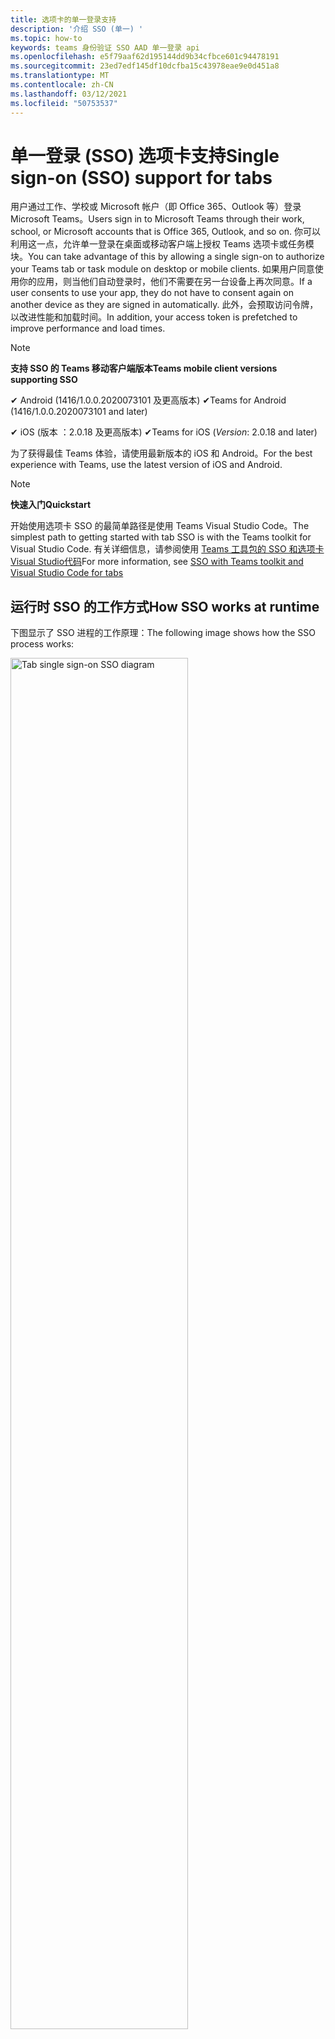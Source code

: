 ```yaml
---
title: 选项卡的单一登录支持
description: '介绍 SSO (单一) '
ms.topic: how-to
keywords: teams 身份验证 SSO AAD 单一登录 api
ms.openlocfilehash: e5f79aaf62d195144dd9b34cfbce601c94478191
ms.sourcegitcommit: 23ed7edf145df10dcfba15c43978eae9e0d451a8
ms.translationtype: MT
ms.contentlocale: zh-CN
ms.lasthandoff: 03/12/2021
ms.locfileid: "50753537"
---
```

# <a name="single-sign-on-sso-support-for-tabs"></a><span data-ttu-id="30ce7-104">单一登录 (SSO) 选项卡支持</span><span class="sxs-lookup"><span data-stu-id="30ce7-104">Single sign-on (SSO) support for tabs</span></span>

<span data-ttu-id="30ce7-105">用户通过工作、学校或 Microsoft 帐户（即 Office 365、Outlook 等）登录 Microsoft Teams。</span><span class="sxs-lookup"><span data-stu-id="30ce7-105">Users sign in to Microsoft Teams through their work, school, or Microsoft accounts that is Office 365, Outlook, and so on.</span></span> <span data-ttu-id="30ce7-106">你可以利用这一点，允许单一登录在桌面或移动客户端上授权 Teams 选项卡或任务模块。</span><span class="sxs-lookup"><span data-stu-id="30ce7-106">You can take advantage of this by allowing a single sign-on to authorize your Teams tab or task module on desktop or mobile clients.</span></span> <span data-ttu-id="30ce7-107">如果用户同意使用你的应用，则当他们自动登录时，他们不需要在另一台设备上再次同意。</span><span class="sxs-lookup"><span data-stu-id="30ce7-107">If a user consents to use your app, they do not have to consent again on another device as they are signed in automatically.</span></span> <span data-ttu-id="30ce7-108">此外，会预取访问令牌，以改进性能和加载时间。</span><span class="sxs-lookup"><span data-stu-id="30ce7-108">In addition, your access token is prefetched to improve performance and load times.</span></span>

> [!NOTE]
> <span data-ttu-id="30ce7-109">**支持 SSO 的 Teams 移动客户端版本**</span><span class="sxs-lookup"><span data-stu-id="30ce7-109">**Teams mobile client versions supporting SSO**</span></span>  
>
> <span data-ttu-id="30ce7-110">✔ Android (1416/1.0.0.2020073101 及更高版本) </span><span class="sxs-lookup"><span data-stu-id="30ce7-110">✔Teams for Android (1416/1.0.0.2020073101 and later)</span></span>
>
> <span data-ttu-id="30ce7-111">✔ iOS (版本 ：2.0.18 及更高版本) </span><span class="sxs-lookup"><span data-stu-id="30ce7-111">✔Teams for iOS (_Version_: 2.0.18 and later)</span></span>  
>
> <span data-ttu-id="30ce7-112">为了获得最佳 Teams 体验，请使用最新版本的 iOS 和 Android。</span><span class="sxs-lookup"><span data-stu-id="30ce7-112">For the best experience with Teams, use the latest version of iOS and Android.</span></span>

> [!NOTE]
> <span data-ttu-id="30ce7-113">**快速入门**</span><span class="sxs-lookup"><span data-stu-id="30ce7-113">**Quickstart**</span></span>  
>
> <span data-ttu-id="30ce7-114">开始使用选项卡 SSO 的最简单路径是使用 Teams Visual Studio Code。</span><span class="sxs-lookup"><span data-stu-id="30ce7-114">The simplest path to getting started with tab SSO is with the Teams toolkit for Visual Studio Code.</span></span> <span data-ttu-id="30ce7-115">有关详细信息，请参阅使用 [Teams 工具包的 SSO 和选项卡Visual Studio代码](../../../toolkit/visual-studio-code-tab-sso.md)</span><span class="sxs-lookup"><span data-stu-id="30ce7-115">For more information, see [SSO with Teams toolkit and Visual Studio Code for tabs](../../../toolkit/visual-studio-code-tab-sso.md)</span></span>

## <a name="how-sso-works-at-runtime"></a><span data-ttu-id="30ce7-116">运行时 SSO 的工作方式</span><span class="sxs-lookup"><span data-stu-id="30ce7-116">How SSO works at runtime</span></span>

<span data-ttu-id="30ce7-117">下图显示了 SSO 进程的工作原理：</span><span class="sxs-lookup"><span data-stu-id="30ce7-117">The following image shows how the SSO process works:</span></span>

<!-- markdownlint-disable MD033 -->
<img src="~/assets/images/tabs/tabs-sso-diagram.png" alt="Tab single sign-on SSO diagram" width="75%"/>

1. <span data-ttu-id="30ce7-118">在选项卡中，对 进行 JavaScript 调用 `getAuthToken()` 。</span><span class="sxs-lookup"><span data-stu-id="30ce7-118">In the tab, a JavaScript call is made to `getAuthToken()`.</span></span> <span data-ttu-id="30ce7-119">这会指示 Teams 获取选项卡应用程序的身份验证令牌。</span><span class="sxs-lookup"><span data-stu-id="30ce7-119">This tells Teams to obtain an authentication token for the tab application.</span></span>
2. <span data-ttu-id="30ce7-120">如果这是当前用户第一次使用你的选项卡应用程序，则当需要同意或处理双重身份验证等逐步身份验证时，会提示你同意。</span><span class="sxs-lookup"><span data-stu-id="30ce7-120">If this is the first time the current user has used your tab application, there is a request prompt to consent if consent is required or to handle step-up authentication such as two-factor authentication.</span></span>
3. <span data-ttu-id="30ce7-121">Teams 从当前用户的 Azure Active Directory (AAD) 请求选项卡应用程序令牌。</span><span class="sxs-lookup"><span data-stu-id="30ce7-121">Teams requests the tab application token from the Azure Active Directory (AAD) endpoint for the current user.</span></span>
4. <span data-ttu-id="30ce7-122">AAD 将选项卡应用程序令牌发送到 Teams 应用程序。</span><span class="sxs-lookup"><span data-stu-id="30ce7-122">AAD sends the tab application token to the Teams application.</span></span>
5. <span data-ttu-id="30ce7-123">Teams 将选项卡应用程序令牌作为调用返回的结果对象的一部分发送到 `getAuthToken()` 选项卡。</span><span class="sxs-lookup"><span data-stu-id="30ce7-123">Teams sends the tab application token to the tab as part of the result object returned by the `getAuthToken()` call.</span></span>
6. <span data-ttu-id="30ce7-124">令牌使用 JavaScript 在选项卡应用程序中进行分析，以提取所需信息，如用户的电子邮件地址。</span><span class="sxs-lookup"><span data-stu-id="30ce7-124">The token is parsed in the tab application using JavaScript, to extract required information, such as the user's email address.</span></span>

> [!NOTE]
> <span data-ttu-id="30ce7-125">仅在同意一组有限的用户级 API（即电子邮件、配置文件、offline_access `getAuthToken()` OpenId）时有效。</span><span class="sxs-lookup"><span data-stu-id="30ce7-125">The `getAuthToken()` is only valid for consenting to a limited set of user-level APIs that is email, profile, offline_access and OpenId.</span></span> <span data-ttu-id="30ce7-126">它不用于进一步 Graph 范围，如 `User.Read` 或 `Mail.Read` 。</span><span class="sxs-lookup"><span data-stu-id="30ce7-126">It is not used for further Graph scopes such as `User.Read` or `Mail.Read`.</span></span> <span data-ttu-id="30ce7-127">有关建议的解决方法，请参阅其他 [Graph 范围](#apps-that-require-additional-graph-scopes)。</span><span class="sxs-lookup"><span data-stu-id="30ce7-127">For suggested workarounds, see [additional Graph scopes](#apps-that-require-additional-graph-scopes).</span></span>

<span data-ttu-id="30ce7-128">SSO API 还适用于 [嵌入](../../../task-modules-and-cards/what-are-task-modules.md) Web 内容的任务模块。</span><span class="sxs-lookup"><span data-stu-id="30ce7-128">The SSO API also works in [task modules](../../../task-modules-and-cards/what-are-task-modules.md) that embed web content.</span></span>

## <a name="develop-an-sso-microsoft-teams-tab"></a><span data-ttu-id="30ce7-129">开发 SSO Microsoft Teams 选项卡</span><span class="sxs-lookup"><span data-stu-id="30ce7-129">Develop an SSO Microsoft Teams tab</span></span>

<span data-ttu-id="30ce7-130">本部分介绍创建使用 SSO 的 Teams 选项卡所涉及的任务。</span><span class="sxs-lookup"><span data-stu-id="30ce7-130">This section describes the tasks involved in creating a Teams tab that uses SSO.</span></span> <span data-ttu-id="30ce7-131">这些任务与语言和框架无关。</span><span class="sxs-lookup"><span data-stu-id="30ce7-131">These tasks are language- and framework-agnostic.</span></span>

### <a name="1-create-your-aad-application"></a><span data-ttu-id="30ce7-132">1. 创建 AAD 应用程序</span><span class="sxs-lookup"><span data-stu-id="30ce7-132">1. Create your AAD application</span></span>

<span data-ttu-id="30ce7-133">**在 AAD 门户概述 [中注册](https://azure.microsoft.com/features/azure-portal/) 应用程序**</span><span class="sxs-lookup"><span data-stu-id="30ce7-133">**To register your application in the [AAD portal](https://azure.microsoft.com/features/azure-portal/) overview**</span></span>

1. <span data-ttu-id="30ce7-134">获取[AAD 应用程序 ID。](/azure/active-directory/develop/howto-create-service-principal-portal#get-values-for-signing-in)</span><span class="sxs-lookup"><span data-stu-id="30ce7-134">Get your [AAD Application ID](/azure/active-directory/develop/howto-create-service-principal-portal#get-values-for-signing-in).</span></span>
2. <span data-ttu-id="30ce7-135">指定应用程序对 AAD 终结点和（可选）Graph 所需的权限。</span><span class="sxs-lookup"><span data-stu-id="30ce7-135">Specify the permissions that your application needs for the AAD endpoint and, optionally, Graph.</span></span>
3. <span data-ttu-id="30ce7-136">[授予 Teams](/azure/active-directory/develop/howto-create-service-principal-portal#configure-access-policies-on-resources) 桌面、Web 和移动应用程序的权限。</span><span class="sxs-lookup"><span data-stu-id="30ce7-136">[Grant permissions](/azure/active-directory/develop/howto-create-service-principal-portal#configure-access-policies-on-resources) for Teams desktop, web, and mobile applications.</span></span>
4. <span data-ttu-id="30ce7-137">通过选择"添加范围"按钮对 Teams 进行预授权，在打开的面板中，输入 **access_as_user作为** 范围 **名称**。</span><span class="sxs-lookup"><span data-stu-id="30ce7-137">Pre-authorize Teams by selecting the **Add a scope** button and in the panel that opens, enter **access_as_user** as the **Scope name**.</span></span>

> [!NOTE]
> <span data-ttu-id="30ce7-138">您必须了解一些重要的限制：</span><span class="sxs-lookup"><span data-stu-id="30ce7-138">There are some important restrictions that you must know:</span></span>
>
> * <span data-ttu-id="30ce7-139">仅支持用户级别的图形 API 权限，即电子邮件、配置文件、offline_access、OpenId。</span><span class="sxs-lookup"><span data-stu-id="30ce7-139">Only user-level Graph API permissions are supported that is, email, profile, offline_access, OpenId.</span></span> <span data-ttu-id="30ce7-140">如果必须有权访问其他 Graph 范围（如 `User.Read` 或 `Mail.Read` ），请参阅 [建议的解决方法](#apps-that-require-additional-graph-scopes)。</span><span class="sxs-lookup"><span data-stu-id="30ce7-140">If you must have access to other Graph scopes such as `User.Read` or `Mail.Read`, see [recommended workaround](#apps-that-require-additional-graph-scopes).</span></span>
> * <span data-ttu-id="30ce7-141">应用程序的域名与为 AAD 应用程序注册的域名相同，这一点很重要。</span><span class="sxs-lookup"><span data-stu-id="30ce7-141">It is important that your application's domain name is the same as the domain name you have registered for your AAD application.</span></span>
> * <span data-ttu-id="30ce7-142">目前不支持每个应用多个域。</span><span class="sxs-lookup"><span data-stu-id="30ce7-142">Currently multiple domains per app are not supported.</span></span>
> * <span data-ttu-id="30ce7-143">使用域 `azurewebsites.net` 的应用程序不受支持，因为它太常见，并且可能会带来安全风险。</span><span class="sxs-lookup"><span data-stu-id="30ce7-143">Applications that use the `azurewebsites.net` domain are not supported as it is too common and can be a security risk.</span></span>

<span data-ttu-id="30ce7-144">**通过 AAD 门户注册应用**</span><span class="sxs-lookup"><span data-stu-id="30ce7-144">**To register your app through the AAD portal**</span></span>

1. <span data-ttu-id="30ce7-145">在 AAD 应用注册门户 [中注册新](https://go.microsoft.com/fwlink/?linkid=2083908) 应用程序。</span><span class="sxs-lookup"><span data-stu-id="30ce7-145">Register a new application in the [AAD App Registrations](https://go.microsoft.com/fwlink/?linkid=2083908) portal.</span></span>
2. <span data-ttu-id="30ce7-146">选择 **"新建注册"。**</span><span class="sxs-lookup"><span data-stu-id="30ce7-146">Select **New Registration**.</span></span> <span data-ttu-id="30ce7-147">将显示 **"注册应用程序"** 页。</span><span class="sxs-lookup"><span data-stu-id="30ce7-147">The **Register an application** page appears.</span></span>
3. <span data-ttu-id="30ce7-148">在 **"注册应用程序"** 页中，输入以下值：</span><span class="sxs-lookup"><span data-stu-id="30ce7-148">In the **Register an application** page, enter the following values:</span></span>
    1. <span data-ttu-id="30ce7-149">为 **应用输入** 名称。</span><span class="sxs-lookup"><span data-stu-id="30ce7-149">Enter a **Name** for your app.</span></span>
    2. <span data-ttu-id="30ce7-150">选择" **支持的帐户类型"，** 选择"单个租户"或"多租户帐户类型"。</span><span class="sxs-lookup"><span data-stu-id="30ce7-150">Choose the **Supported account types**, select single tenant or multitenant account type.</span></span> <span data-ttu-id="30ce7-151">¹</span><span class="sxs-lookup"><span data-stu-id="30ce7-151">¹</span></span>
    * <span data-ttu-id="30ce7-152">保留“重定向 URI”为空。</span><span class="sxs-lookup"><span data-stu-id="30ce7-152">Leave **Redirect URI** empty.</span></span>
    3. <span data-ttu-id="30ce7-153">选择“注册”。</span><span class="sxs-lookup"><span data-stu-id="30ce7-153">Choose **Register**.</span></span>
4. <span data-ttu-id="30ce7-154">在概述页上，复制并保存应用程序 (**客户端) ID**。</span><span class="sxs-lookup"><span data-stu-id="30ce7-154">On the overview page, copy and save the **Application (client) ID**.</span></span> <span data-ttu-id="30ce7-155">稍后在更新 Teams 应用程序清单时必须拥有它。</span><span class="sxs-lookup"><span data-stu-id="30ce7-155">You must have it later when updating your Teams application manifest.</span></span>
5. <span data-ttu-id="30ce7-156">在“**管理**”下，选择“**公开 API**”。</span><span class="sxs-lookup"><span data-stu-id="30ce7-156">Under **Manage**, select **Expose an API**.</span></span>
6. <span data-ttu-id="30ce7-157">选择 **"设置**"链接以生成格式为 的应用程序 ID URI。 `api://{AppID}`</span><span class="sxs-lookup"><span data-stu-id="30ce7-157">Select the **Set** link to generate the Application ID URI in the form of `api://{AppID}`.</span></span> <span data-ttu-id="30ce7-158">在双正斜杠和 GUID 之间插入完全限定域名，末尾附加一个正斜杠"/"。</span><span class="sxs-lookup"><span data-stu-id="30ce7-158">Insert your fully qualified domain name with a forward slash "/" appended to the end, between the double forward slashes and the GUID.</span></span> <span data-ttu-id="30ce7-159">整个 ID 的形式必须为 `api://fully-qualified-domain-name.com/{AppID}` 。</span><span class="sxs-lookup"><span data-stu-id="30ce7-159">The entire ID must have the form of `api://fully-qualified-domain-name.com/{AppID}`.</span></span> <span data-ttu-id="30ce7-160">1。例如 `api://subdomain.example.com/00000000-0000-0000-0000-000000000000` ， 。</span><span class="sxs-lookup"><span data-stu-id="30ce7-160">² For example, `api://subdomain.example.com/00000000-0000-0000-0000-000000000000`.</span></span> <span data-ttu-id="30ce7-161">完全限定的域名是提供应用时可读的域名。</span><span class="sxs-lookup"><span data-stu-id="30ce7-161">The fully qualified domain name is the human readable domain name from which your app is served.</span></span> <span data-ttu-id="30ce7-162">如果使用的是隧道服务（如 ngrok），则必须在 ngrok 子域发生更改时更新此值。</span><span class="sxs-lookup"><span data-stu-id="30ce7-162">If you are using a tunneling service such as ngrok, you must update this value whenever your ngrok subdomain changes.</span></span>
7. <span data-ttu-id="30ce7-163">选择 **"添加范围"。**</span><span class="sxs-lookup"><span data-stu-id="30ce7-163">Select **Add a scope**.</span></span> <span data-ttu-id="30ce7-164">在打开的面板中，输入 **access_as_user** 作为范围 **名称**。</span><span class="sxs-lookup"><span data-stu-id="30ce7-164">In the panel that opens, enter **access_as_user** as the **Scope name**.</span></span>
8. <span data-ttu-id="30ce7-165">在"**谁可以同意？"** 框中，输入 **"管理员和用户"。**</span><span class="sxs-lookup"><span data-stu-id="30ce7-165">In the **Who can consent?** box, enter **Admins and users**.</span></span>
9. <span data-ttu-id="30ce7-166">在框中输入详细信息，以使用适用于作用域的值配置管理员和用户同意 `access_as_user` 提示：</span><span class="sxs-lookup"><span data-stu-id="30ce7-166">Enter the details in the boxes for configuring the admin and user consent prompts with values that are appropriate for the `access_as_user` scope:</span></span>
    * <span data-ttu-id="30ce7-167">**管理员许可标题：** Teams 可以访问用户的个人资料。</span><span class="sxs-lookup"><span data-stu-id="30ce7-167">**Admin consent title:** Teams can access the user’s profile.</span></span>
    * <span data-ttu-id="30ce7-168">**管理员同意说明**：Teams 可以当前用户调用应用的 Web API。</span><span class="sxs-lookup"><span data-stu-id="30ce7-168">**Admin consent description**: Teams can call the app’s web APIs as the current user.</span></span>
    * <span data-ttu-id="30ce7-169">**用户许可标题**：Teams 可以访问用户配置文件并代表用户提出请求。</span><span class="sxs-lookup"><span data-stu-id="30ce7-169">**User consent title**: Teams can access the user profile and make requests on the user's behalf.</span></span>
    * <span data-ttu-id="30ce7-170">**用户同意说明：** Teams 可以使用与用户相同的权限调用此应用的 API。</span><span class="sxs-lookup"><span data-stu-id="30ce7-170">**User consent description:** Teams can call this app’s APIs with the same rights as the user.</span></span>
10. <span data-ttu-id="30ce7-171">确保将“状态”设置为“已启用”。</span><span class="sxs-lookup"><span data-stu-id="30ce7-171">Ensure that **State** is set to **Enabled**.</span></span>
11. <span data-ttu-id="30ce7-172">选择 **"添加范围** "以保存详细信息。</span><span class="sxs-lookup"><span data-stu-id="30ce7-172">Select **Add scope** to save the details.</span></span> <span data-ttu-id="30ce7-173">文本字段下方显示的 **作用域** 名称的域部分必须自动匹配上一步中设置的应用程序 **ID** URI，并 `/access_as_user` 追加到末尾 `api://subdomain.example.com/00000000-0000-0000-0000-000000000000/access_as_user` 。</span><span class="sxs-lookup"><span data-stu-id="30ce7-173">The domain part of the **Scope name** displayed below the text field must automatically match the **Application ID** URI set in the previous step, with `/access_as_user` appended to the end `api://subdomain.example.com/00000000-0000-0000-0000-000000000000/access_as_user`.</span></span>
12. <span data-ttu-id="30ce7-174">在 **"授权客户端应用程序** "部分，确定要针对应用程序的 Web 应用程序授权的应用程序。</span><span class="sxs-lookup"><span data-stu-id="30ce7-174">In the **Authorized client applications** section, identify the applications that you want to authorize for your app’s web application.</span></span> <span data-ttu-id="30ce7-175">选择 **"添加客户端应用程序"。**</span><span class="sxs-lookup"><span data-stu-id="30ce7-175">Select **Add a client application**.</span></span> <span data-ttu-id="30ce7-176">输入以下每个客户端 ID，然后选择在上一步中创建的授权作用域：</span><span class="sxs-lookup"><span data-stu-id="30ce7-176">Enter each of the following client IDs and select the authorized scope you created in the previous step:</span></span>
    * <span data-ttu-id="30ce7-177">`1fec8e78-bce4-4aaf-ab1b-5451cc387264` 适用于 Teams 移动或桌面应用程序。</span><span class="sxs-lookup"><span data-stu-id="30ce7-177">`1fec8e78-bce4-4aaf-ab1b-5451cc387264` for Teams mobile or desktop application.</span></span>
    * <span data-ttu-id="30ce7-178">`5e3ce6c0-2b1f-4285-8d4b-75ee78787346` 用于 Teams Web 应用程序。</span><span class="sxs-lookup"><span data-stu-id="30ce7-178">`5e3ce6c0-2b1f-4285-8d4b-75ee78787346` for Teams web application.</span></span>
13. <span data-ttu-id="30ce7-179">导航到 **"API 权限"。**</span><span class="sxs-lookup"><span data-stu-id="30ce7-179">Navigate to **API Permissions**.</span></span> <span data-ttu-id="30ce7-180">选择 **"添加**  >  **权限""Microsoft Graph**  >  **委派权限"，** 然后从 Graph API 添加以下权限：</span><span class="sxs-lookup"><span data-stu-id="30ce7-180">Select **Add a permission** > **Microsoft Graph** > **Delegated permissions**, then add the following permissions from Graph API:</span></span>
    * <span data-ttu-id="30ce7-181">默认情况下启用 User.Read</span><span class="sxs-lookup"><span data-stu-id="30ce7-181">User.Read enabled by default</span></span>
    * <span data-ttu-id="30ce7-182">email</span><span class="sxs-lookup"><span data-stu-id="30ce7-182">email</span></span>
    * <span data-ttu-id="30ce7-183">offline_access</span><span class="sxs-lookup"><span data-stu-id="30ce7-183">offline_access</span></span>
    * <span data-ttu-id="30ce7-184">OpenId</span><span class="sxs-lookup"><span data-stu-id="30ce7-184">OpenId</span></span>
    * <span data-ttu-id="30ce7-185">个人资料</span><span class="sxs-lookup"><span data-stu-id="30ce7-185">profile</span></span>

14. <span data-ttu-id="30ce7-186">导航到 **身份验证**。</span><span class="sxs-lookup"><span data-stu-id="30ce7-186">Navigate to **Authentication**.</span></span>

    <span data-ttu-id="30ce7-187">如果应用尚未获得 IT 管理员同意，用户第一次使用应用时必须同意。</span><span class="sxs-lookup"><span data-stu-id="30ce7-187">If an app has not been granted IT admin consent, users have to provide consent the first time they use an app.</span></span>

    <span data-ttu-id="30ce7-188">若要输入重定向 URI：</span><span class="sxs-lookup"><span data-stu-id="30ce7-188">To enter a redirect URI:</span></span>
    * <span data-ttu-id="30ce7-189">选择 **"添加平台"。**</span><span class="sxs-lookup"><span data-stu-id="30ce7-189">Select **Add a platform**.</span></span>
    * <span data-ttu-id="30ce7-190">选择 **"Web"。**</span><span class="sxs-lookup"><span data-stu-id="30ce7-190">Select **web**.</span></span>
    * <span data-ttu-id="30ce7-191">输入 **应用的重定向 URI。**</span><span class="sxs-lookup"><span data-stu-id="30ce7-191">Enter the **redirect URI** for your app.</span></span> <span data-ttu-id="30ce7-192">这是一个页面，其中成功的隐式授予流将重定向用户。</span><span class="sxs-lookup"><span data-stu-id="30ce7-192">This is the page where a successful implicit grant flow redirects the user.</span></span> <span data-ttu-id="30ce7-193">这是在步骤 5 中输入的完全限定域名，后跟发送身份验证响应的 API 路由。</span><span class="sxs-lookup"><span data-stu-id="30ce7-193">This is the same fully qualified domain name that you entered in step 5 followed by the API route where an authentication response is sent.</span></span> <span data-ttu-id="30ce7-194">如果你正在遵循任何 Teams 示例，则这是 `https://subdomain.example.com/auth-end` 。</span><span class="sxs-lookup"><span data-stu-id="30ce7-194">If you are following any of the Teams samples, this is `https://subdomain.example.com/auth-end`.</span></span>

    <span data-ttu-id="30ce7-195">通过选中以下框启用隐式授予：✔ ID 令牌✔访问令牌</span><span class="sxs-lookup"><span data-stu-id="30ce7-195">Enable implicit grant by checking the following boxes: ✔ ID Token ✔ Access Token</span></span>

<span data-ttu-id="30ce7-196">恭喜！</span><span class="sxs-lookup"><span data-stu-id="30ce7-196">Congratulations!</span></span> <span data-ttu-id="30ce7-197">已完成应用注册先决条件，可以继续选项卡 SSO 应用。</span><span class="sxs-lookup"><span data-stu-id="30ce7-197">You have completed the app registration prerequisites to proceed with your tab SSO app.</span></span>

> [!NOTE]
>
> * <span data-ttu-id="30ce7-198">¹ 如果你的 AAD 应用在你要在 Teams 中提出身份验证请求的租户中注册，则不能要求用户同意，并且会获得访问令牌。</span><span class="sxs-lookup"><span data-stu-id="30ce7-198">¹ If your AAD app is registered in the same tenant where you are making an authentication request in Teams, the user cannot be asked to consent and is granted an access token right away.</span></span> <span data-ttu-id="30ce7-199">只有在 AAD 应用注册到其他租户时，用户才同意这些权限。</span><span class="sxs-lookup"><span data-stu-id="30ce7-199">Users only consent to these permissions if the AAD app is registered in a different tenant.</span></span>
> * <span data-ttu-id="30ce7-200">你已经收到一个错误，指出主机名不得基于已拥有域。</span><span class="sxs-lookup"><span data-stu-id="30ce7-200">² If the custom domain is not added to AAD, you get an error stating that the host name must not be based on an already owned domain.</span></span> <span data-ttu-id="30ce7-201">若要将自定义域添加到 AAD 并注册它，请按照向 [AAD](/azure/active-directory/fundamentals/add-custom-domain) 添加自定义域名过程操作，然后重复步骤 5。</span><span class="sxs-lookup"><span data-stu-id="30ce7-201">To add custom domain to AAD and register it, follow the [add a custom domain name to AAD](/azure/active-directory/fundamentals/add-custom-domain) procedure, and then repeat step 5.</span></span> <span data-ttu-id="30ce7-202">如果未使用 Office 365 租赁中的管理员凭据登录，也会收到此错误。</span><span class="sxs-lookup"><span data-stu-id="30ce7-202">You can also get this error if you are not signed in with Admin credentials in the Office 365 tenancy.</span></span>
> * <span data-ttu-id="30ce7-203">如果未在返回的访问令牌 (UPN) ) 用户主体名称，可以在 AAD 中将其添加为可选声明。 [](https://docs.microsoft.com/azure/active-directory/develop/active-directory-optional-claims)</span><span class="sxs-lookup"><span data-stu-id="30ce7-203">If you are not receiving the user principal name (UPN)) in the returned access token, you can add it as an [optional claim](https://docs.microsoft.com/azure/active-directory/develop/active-directory-optional-claims) in AAD.</span></span>

### <a name="2-update-your-teams-application-manifest"></a><span data-ttu-id="30ce7-204">2. 更新 Teams 应用程序清单</span><span class="sxs-lookup"><span data-stu-id="30ce7-204">2. Update your Teams application manifest</span></span>

<span data-ttu-id="30ce7-205">使用以下代码将新属性添加到 Teams 清单：</span><span class="sxs-lookup"><span data-stu-id="30ce7-205">Use the following code to add new properties to your Teams manifest:</span></span>

```json
"webApplicationInfo": {
  "id": "00000000-0000-0000-0000-000000000000",
  "resource": "api://subdomain.example.com/00000000-0000-0000-0000-000000000000"
}
```

* <span data-ttu-id="30ce7-206">**WebApplicationInfo** 是以下元素的父元素：</span><span class="sxs-lookup"><span data-stu-id="30ce7-206">**WebApplicationInfo** is the parent of the following elements:</span></span>

> [!div class="checklist"]
> * <span data-ttu-id="30ce7-207">**id** - 应用程序的客户端 ID。</span><span class="sxs-lookup"><span data-stu-id="30ce7-207">**id** - The client ID of the application.</span></span> <span data-ttu-id="30ce7-208">这是在向 Azure AD 注册应用程序时获取的应用程序 ID。</span><span class="sxs-lookup"><span data-stu-id="30ce7-208">This is the application ID that you obtained as part of registering the application with Azure AD.</span></span>
>* <span data-ttu-id="30ce7-209">**resource** - 应用程序的域和子域。</span><span class="sxs-lookup"><span data-stu-id="30ce7-209">**resource** - The domain and subdomain of your application.</span></span> <span data-ttu-id="30ce7-210">这是相同的 URI (包括你在步骤 `api://` 6) 注册的协议 `scope` 和协议。</span><span class="sxs-lookup"><span data-stu-id="30ce7-210">This is the same URI (including the `api://` protocol) that you registered when creating your `scope` in step 6.</span></span> <span data-ttu-id="30ce7-211">不得在资源 `access_as_user` 中包括路径。</span><span class="sxs-lookup"><span data-stu-id="30ce7-211">You must not include the `access_as_user` path in your resource.</span></span> <span data-ttu-id="30ce7-212">此 URI 的域部分必须与 Teams 应用程序清单的 URL 中使用的域（包括任何子域）匹配。</span><span class="sxs-lookup"><span data-stu-id="30ce7-212">The domain part of this URI must match the domain, including any subdomains, used in the URLs of your Teams application manifest.</span></span>

> [!NOTE]
>
>* <span data-ttu-id="30ce7-213">AAD 应用的资源通常是其网站 URL 和 appID (根，例如 `api://subdomain.example.com/00000000-0000-0000-0000-000000000000`) 。</span><span class="sxs-lookup"><span data-stu-id="30ce7-213">The resource for an AAD app is usually the root of its site URL and the appID (e.g. `api://subdomain.example.com/00000000-0000-0000-0000-000000000000`).</span></span> <span data-ttu-id="30ce7-214">此值还用于确保你的请求来自同一个域。</span><span class="sxs-lookup"><span data-stu-id="30ce7-214">This value is also used to ensure your request is coming from the same domain.</span></span> <span data-ttu-id="30ce7-215">确保选项卡 `contentURL` 的 使用与资源属性相同的域。</span><span class="sxs-lookup"><span data-stu-id="30ce7-215">Ensure that the `contentURL` for your tab uses the same domains as your resource property.</span></span>
>* <span data-ttu-id="30ce7-216">必须使用清单版本 1.5 或更高版本来实现 `webApplicationInfo` 字段。</span><span class="sxs-lookup"><span data-stu-id="30ce7-216">You must use manifest version 1.5 or higher to implement the `webApplicationInfo` field.</span></span>

### <a name="3-get-an-authentication-token-from-your-client-side-code"></a><span data-ttu-id="30ce7-217">3. 从客户端代码获取身份验证令牌</span><span class="sxs-lookup"><span data-stu-id="30ce7-217">3. Get an authentication token from your client-side code</span></span>

<span data-ttu-id="30ce7-218">使用以下身份验证 API：</span><span class="sxs-lookup"><span data-stu-id="30ce7-218">Use the following authentication API:</span></span>

```javascript
var authTokenRequest = {
  successCallback: function(result) { console.log("Success: " + result); },
  failureCallback: function(error) { console.log("Failure: " + error); }
};
microsoftTeams.authentication.getAuthToken(authTokenRequest);
```

<span data-ttu-id="30ce7-219">调用 时，用户级别权限需要其他用户同意，将显示一个对话框，以向用户授予 `getAuthToken` 其他同意。</span><span class="sxs-lookup"><span data-stu-id="30ce7-219">When you call `getAuthToken` - and additional user consent is required for user-level permissions, a dialog is shown to the user to grant additional consent.</span></span>

<span data-ttu-id="30ce7-220">在成功回调中收到访问令牌后，可以解码访问令牌以查看与该令牌关联的声明。</span><span class="sxs-lookup"><span data-stu-id="30ce7-220">After you receive the access token in the success callback, you can decode the access token to view the claims associated with that token.</span></span> <span data-ttu-id="30ce7-221">（可选）你可以手动将访问令牌复制并粘贴到工具中，jwt.ms检查其内容。 [](https://jwt.ms/)</span><span class="sxs-lookup"><span data-stu-id="30ce7-221">Optionally, you can manually copy and paste the access token into a tool, such as [jwt.ms](https://jwt.ms/) to inspect its contents.</span></span> <span data-ttu-id="30ce7-222">如果未在返回的访问令牌中接收 UPN，可以在 AAD 中将其添加为[](https://docs.microsoft.com/azure/active-directory/develop/active-directory-optional-claims)可选声明。</span><span class="sxs-lookup"><span data-stu-id="30ce7-222">If you are not receiving the UPN in the returned access token, you can add it as an [optional claim](https://docs.microsoft.com/azure/active-directory/develop/active-directory-optional-claims) in AAD.</span></span>

<p>
    <img src="~/assets/images/tabs/tabs-sso-prompt.png" alt="Tab single sign-on SSO dialog prompt" width="75%"/>
</p>

## <a name="code-sample"></a><span data-ttu-id="30ce7-223">代码示例</span><span class="sxs-lookup"><span data-stu-id="30ce7-223">Code sample</span></span>

|<span data-ttu-id="30ce7-224">**示例名称**</span><span class="sxs-lookup"><span data-stu-id="30ce7-224">**Sample name**</span></span>|<span data-ttu-id="30ce7-225">**说明**</span><span class="sxs-lookup"><span data-stu-id="30ce7-225">**Description**</span></span>|<span data-ttu-id="30ce7-226">**C#**</span><span class="sxs-lookup"><span data-stu-id="30ce7-226">**C#**</span></span>|<span data-ttu-id="30ce7-227">**Node.js**</span><span class="sxs-lookup"><span data-stu-id="30ce7-227">**Node.js**</span></span>|
|---------------|---------------|------|--------------|
| <span data-ttu-id="30ce7-228">选项卡 SSO</span><span class="sxs-lookup"><span data-stu-id="30ce7-228">Tab SSO</span></span> |<span data-ttu-id="30ce7-229">适用于选项卡 Azure AD SSO 的 Microsoft Teams 示例应用</span><span class="sxs-lookup"><span data-stu-id="30ce7-229">Microsoft Teams sample app for tabs Azure AD SSO</span></span>| [<span data-ttu-id="30ce7-230">View</span><span class="sxs-lookup"><span data-stu-id="30ce7-230">View</span></span>](https://github.com/OfficeDev/Microsoft-Teams-Samples/tree/main/samples/tab-sso/csharp)|<span data-ttu-id="30ce7-231">[查看](https://github.com/OfficeDev/Microsoft-Teams-Samples/blob/main/samples/tab-sso/nodejs)、</span><span class="sxs-lookup"><span data-stu-id="30ce7-231">[View](https://github.com/OfficeDev/Microsoft-Teams-Samples/blob/main/samples/tab-sso/nodejs),</span></span> </br>[<span data-ttu-id="30ce7-232">Teams Toolkit</span><span class="sxs-lookup"><span data-stu-id="30ce7-232">Teams Toolkit</span></span>](../../../toolkit/visual-studio-code-tab-sso.md)|

## <a name="known-limitations"></a><span data-ttu-id="30ce7-233">已知限制</span><span class="sxs-lookup"><span data-stu-id="30ce7-233">Known limitations</span></span>

### <a name="apps-that-require-additional-graph-scopes"></a><span data-ttu-id="30ce7-234">需要其他 Graph 作用域的应用</span><span class="sxs-lookup"><span data-stu-id="30ce7-234">Apps that require additional Graph scopes</span></span>

<span data-ttu-id="30ce7-235">我们的 SSO 当前实现仅授予用户级别权限（即电子邮件、配置文件、offline_access、OpenId）的许可，而不允许授予其他 API（如 User.Read 或 Mail.Read）的许可。</span><span class="sxs-lookup"><span data-stu-id="30ce7-235">Our current implementation for SSO only grants consent for user-level permissions that is email, profile, offline_access, OpenId and not for other APIs such as User.Read or Mail.Read.</span></span> <span data-ttu-id="30ce7-236">如果你的应用需要进一步 Graph 范围，下一部分将提供一些启用的解决方法。</span><span class="sxs-lookup"><span data-stu-id="30ce7-236">If your app needs further Graph scopes, the next section provides some enabling workarounds.</span></span>

#### <a name="tenant-admin-consent"></a><span data-ttu-id="30ce7-237">租户管理员同意</span><span class="sxs-lookup"><span data-stu-id="30ce7-237">Tenant Admin Consent</span></span>

<span data-ttu-id="30ce7-238">最简单的方法是让租户管理员代表组织预先同意。</span><span class="sxs-lookup"><span data-stu-id="30ce7-238">The simplest approach is to get a tenant admin to pre-consent on behalf of the organization.</span></span> <span data-ttu-id="30ce7-239">这意味着用户不需要同意这些作用域，然后可以使用 AAD 的代表流自由交换令牌 [服务器端](/azure/active-directory/develop/v1-oauth2-on-behalf-of-flow)。</span><span class="sxs-lookup"><span data-stu-id="30ce7-239">This means users do not have to consent to these scopes and you can then be free to exchange the token server side using AAD’s [on-behalf-of flow](/azure/active-directory/develop/v1-oauth2-on-behalf-of-flow).</span></span> <span data-ttu-id="30ce7-240">此解决方法对于内部业务线应用程序是可接受的，但不足以供无法依赖租户管理员审批的第三方开发人员使用。</span><span class="sxs-lookup"><span data-stu-id="30ce7-240">This workaround is acceptable for internal line-of-business applications but is not enough for third-party developers who are not able to rely on tenant admin approval.</span></span>

<span data-ttu-id="30ce7-241">代表组织作为租户管理员同意的一种简单方法就是引用 `https://login.microsoftonline.com/common/adminconsent?client_id=<AAD_App_ID>` 。</span><span class="sxs-lookup"><span data-stu-id="30ce7-241">A simple way of consenting on behalf of an organization as a tenant admin is to refer to `https://login.microsoftonline.com/common/adminconsent?client_id=<AAD_App_ID>`.</span></span>

#### <a name="ask-for-additional-consent-using-the-auth-api"></a><span data-ttu-id="30ce7-242">使用身份验证 API 请求其他同意</span><span class="sxs-lookup"><span data-stu-id="30ce7-242">Ask for additional consent using the Auth API</span></span>

<span data-ttu-id="30ce7-243">获取其他 Graph 作用域的另一个方法是使用我们现有的基于 Web 的 [Azure AD](~/tabs/how-to/authentication/auth-tab-aad.md#navigate-to-the-authorization-page-from-your-popup-page) 身份验证方法显示同意对话框，该方法涉及弹出 Azure AD 同意对话框。</span><span class="sxs-lookup"><span data-stu-id="30ce7-243">Another approach for getting additional Graph scopes is to present a consent dialog using our existing [web-based Azure AD authentication approach](~/tabs/how-to/authentication/auth-tab-aad.md#navigate-to-the-authorization-page-from-your-popup-page) which involves popping up an Azure AD consent dialog box.</span></span> 

<span data-ttu-id="30ce7-244">**使用身份验证 API 请求其他同意**</span><span class="sxs-lookup"><span data-stu-id="30ce7-244">**To ask for additional consent using the Auth API**</span></span>

1. <span data-ttu-id="30ce7-245">使用 检索到的令牌需要使用 AAD 代表流在服务器端进行交换，才能访问 `getAuthToken()` 这些额外的 Graph [](/azure/active-directory/develop/v2-oauth2-on-behalf-of-flow) API。</span><span class="sxs-lookup"><span data-stu-id="30ce7-245">The token retrieved using `getAuthToken()` needs to be exchanged server-side using AAD [on-behalf-of flow](/azure/active-directory/develop/v2-oauth2-on-behalf-of-flow) to get access to those additional Graph APIs.</span></span> <span data-ttu-id="30ce7-246">确保对此交换使用 v2 Graph 终结点。</span><span class="sxs-lookup"><span data-stu-id="30ce7-246">Ensure you use the v2 Graph endpoint for this exchange.</span></span>
2. <span data-ttu-id="30ce7-247">如果交换失败，AAD 将返回无效的授予异常。</span><span class="sxs-lookup"><span data-stu-id="30ce7-247">If the exchange fails, AAD returns an invalid grant exception.</span></span> <span data-ttu-id="30ce7-248">通常有两条错误消息中的一条或 `invalid_grant` `interaction_required` 。</span><span class="sxs-lookup"><span data-stu-id="30ce7-248">There are usually one of two error messages, `invalid_grant` or `interaction_required`.</span></span>
3. <span data-ttu-id="30ce7-249">当交换失败时，必须请求其他同意。</span><span class="sxs-lookup"><span data-stu-id="30ce7-249">When the exchange fails, you must ask for additional consent.</span></span> <span data-ttu-id="30ce7-250">在 UI (显示) 要求用户授予其他同意。</span><span class="sxs-lookup"><span data-stu-id="30ce7-250">Show some user interface (UI) asking the user to grant additional consent.</span></span> <span data-ttu-id="30ce7-251">此 UI 必须包含使用 AAD 身份验证 API 触发 [AAD 同意对话框的按钮](~/concepts/authentication/auth-silent-aad.md)。</span><span class="sxs-lookup"><span data-stu-id="30ce7-251">This UI must include a button that triggers an AAD consent dialog box using our [AAD authentication API](~/concepts/authentication/auth-silent-aad.md).</span></span>
4. <span data-ttu-id="30ce7-252">请求 AAD 的其他同意时，必须在 `prompt=consent` 查询 [字符串参数](~/tabs/how-to/authentication/auth-silent-aad.md#get-the-user-context) 中包括 AAD，否则 AAD 不要求其他范围。</span><span class="sxs-lookup"><span data-stu-id="30ce7-252">When asking for additional consent from AAD, you must include `prompt=consent` in your [query-string-parameter](~/tabs/how-to/authentication/auth-silent-aad.md#get-the-user-context) to AAD, otherwise AAD does not ask for the additional scopes.</span></span>
    * <span data-ttu-id="30ce7-253">而不是 `?scope={scopes}`</span><span class="sxs-lookup"><span data-stu-id="30ce7-253">Instead of `?scope={scopes}`</span></span>
    * <span data-ttu-id="30ce7-254">使用此 `?prompt=consent&scope={scopes}`</span><span class="sxs-lookup"><span data-stu-id="30ce7-254">Use this `?prompt=consent&scope={scopes}`</span></span>
    * <span data-ttu-id="30ce7-255">确保 `{scopes}` 包括提示用户的所有范围，例如 Mail.Read 或 User.Read。</span><span class="sxs-lookup"><span data-stu-id="30ce7-255">Ensure that `{scopes}` includes all the scopes you are prompting the user for, for example, Mail.Read or User.Read.</span></span>
5. <span data-ttu-id="30ce7-256">在用户授予其他权限后，重试代表流获取这些附加 API 的访问权限。</span><span class="sxs-lookup"><span data-stu-id="30ce7-256">Once the user has granted additional permission, retry the on-behalf-of-flow to get access to these additional APIs.</span></span>

### <a name="non-aad-authentication"></a><span data-ttu-id="30ce7-257">非 AAD 身份验证</span><span class="sxs-lookup"><span data-stu-id="30ce7-257">Non-AAD authentication</span></span>

<span data-ttu-id="30ce7-258">上述身份验证解决方案仅适用于支持 AAD 作为标识提供程序的应用和服务。</span><span class="sxs-lookup"><span data-stu-id="30ce7-258">The above-described authentication solution only works for apps and services that support AAD as an identity provider.</span></span> <span data-ttu-id="30ce7-259">想要使用基于非 AAD 的服务进行身份验证的应用必须继续使用基于弹出窗口的 [Web 身份验证流](~/concepts/authentication.md)。</span><span class="sxs-lookup"><span data-stu-id="30ce7-259">Apps that want to authenticate using non-AAD based services must continue using the pop-up-based [web authentication flow](~/concepts/authentication.md).</span></span>

> [!NOTE]
> <span data-ttu-id="30ce7-260">AAD B2C 租户内的客户拥有的应用支持 SSO。</span><span class="sxs-lookup"><span data-stu-id="30ce7-260">SSO is supported for customer owned apps within the AAD B2C tenants.</span></span>
